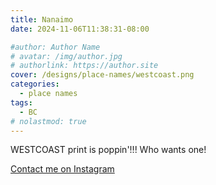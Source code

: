 ```yaml
---
title: Nanaimo
date: 2024-11-06T11:38:31-08:00

#author: Author Name
# avatar: /img/author.jpg
# authorlink: https://author.site
cover: /designs/place-names/westcoast.png
categories:
  - place names
tags:
  - BC
# nolastmod: true
---
```



WESTCOAST print is poppin'!!!
Who wants one!

<!--more-->
[Contact me on Instagram](https://www.instagram.com/reel/DCDfhWxPxzm/)
